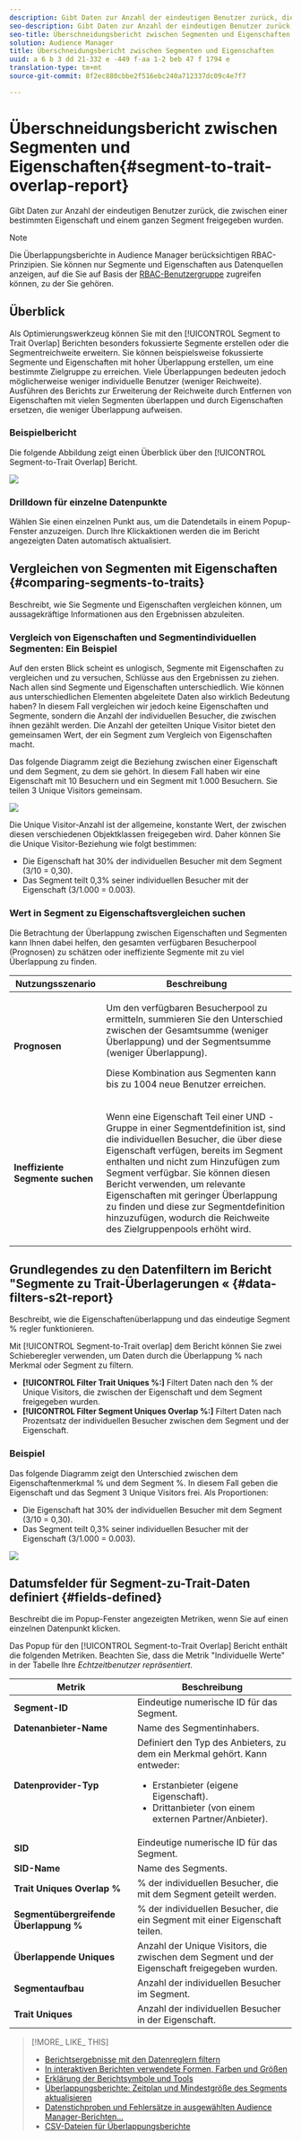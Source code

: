 ```yaml
---
description: Gibt Daten zur Anzahl der eindeutigen Benutzer zurück, die zwischen einer bestimmten Eigenschaft und einem ganzen Segment freigegeben wurden.
seo-description: Gibt Daten zur Anzahl der eindeutigen Benutzer zurück, die zwischen einer bestimmten Eigenschaft und einem ganzen Segment freigegeben wurden.
seo-title: Überschneidungsbericht zwischen Segmenten und Eigenschaften
solution: Audience Manager
title: Überschneidungsbericht zwischen Segmenten und Eigenschaften
uuid: a 6 b 3 dd 21-332 e -449 f-aa 1-2 beb 47 f 1794 e
translation-type: tm+mt
source-git-commit: 8f2ec880cbbe2f516ebc240a712337dc09c4e7f7

---
```



# Überschneidungsbericht zwischen Segmenten und Eigenschaften{#segment-to-trait-overlap-report}

Gibt Daten zur Anzahl der eindeutigen Benutzer zurück, die zwischen einer bestimmten Eigenschaft und einem ganzen Segment freigegeben wurden.

>[!NOTE]
>
>Die Überlappungsberichte in Audience Manager berücksichtigen RBAC-Prinzipien. Sie können nur Segmente und Eigenschaften aus Datenquellen anzeigen, auf die Sie auf Basis der [RBAC-Benutzergruppe](/help/using/features/administration/administration-overview.md) zugreifen können, zu der Sie gehören.

<!-- 

c_segment_trait_overlap.xml

 -->

## Überblick

Als Optimierungswerkzeug können Sie mit den [!UICONTROL Segment to Trait Overlap] Berichten besonders fokussierte Segmente erstellen oder die Segmentreichweite erweitern. Sie können beispielsweise fokussierte Segmente und Eigenschaften mit hoher Überlappung erstellen, um eine bestimmte Zielgruppe zu erreichen. Viele Überlappungen bedeuten jedoch möglicherweise weniger individuelle Benutzer (weniger Reichweite). Ausführen des Berichts zur Erweiterung der Reichweite durch Entfernen von Eigenschaften mit vielen Segmenten überlappen und durch Eigenschaften ersetzen, die weniger Überlappung aufweisen.

### Beispielbericht

Die folgende Abbildung zeigt einen Überblick über den [!UICONTROL Segment-to-Trait Overlap] Bericht.

![](assets/segment-to-trait-overlap.png)

### Drilldown für einzelne Datenpunkte

Wählen Sie einen einzelnen Punkt aus, um die Datendetails in einem Popup-Fenster anzuzeigen. Durch Ihre Klickaktionen werden die im Bericht angezeigten Daten automatisch aktualisiert.

## Vergleichen von Segmenten mit Eigenschaften {#comparing-segments-to-traits}

Beschreibt, wie Sie Segmente und Eigenschaften vergleichen können, um aussagekräftige Informationen aus den Ergebnissen abzuleiten.

<!-- 

c_compare_s2t.xml

 -->

### Vergleich von Eigenschaften und Segmentindividuellen Segmenten: Ein Beispiel

Auf den ersten Blick scheint es unlogisch, Segmente mit Eigenschaften zu vergleichen und zu versuchen, Schlüsse aus den Ergebnissen zu ziehen. Nach allen sind Segmente und Eigenschaften unterschiedlich. Wie können aus unterschiedlichen Elementen abgeleitete Daten also wirklich Bedeutung haben? In diesem Fall vergleichen wir jedoch keine Eigenschaften und Segmente, sondern die Anzahl der individuellen Besucher, die zwischen ihnen gezählt werden. Die Anzahl der geteilten Unique Visitor bietet den gemeinsamen Wert, der ein Segment zum Vergleich von Eigenschaften macht.

Das folgende Diagramm zeigt die Beziehung zwischen einer Eigenschaft und dem Segment, zu dem sie gehört. In diesem Fall haben wir eine Eigenschaft mit 10 Besuchern und ein Segment mit 1.000 Besuchern. Sie teilen 3 Unique Visitors gemeinsam.

![](assets/s2t.png)

Die Unique Visitor-Anzahl ist der allgemeine, konstante Wert, der zwischen diesen verschiedenen Objektklassen freigegeben wird. Daher können Sie die Unique Visitor-Beziehung wie folgt bestimmen:

* Die Eigenschaft hat 30% der individuellen Besucher mit dem Segment (3/10 = 0,30).
* Das Segment teilt 0,3% seiner individuellen Besucher mit der Eigenschaft (3/1.000 = 0.003).

### Wert in Segment zu Eigenschaftsvergleichen suchen

Die Betrachtung der Überlappung zwischen Eigenschaften und Segmenten kann Ihnen dabei helfen, den gesamten verfügbaren Besucherpool (Prognosen) zu schätzen oder ineffiziente Segmente mit zu viel Überlappung zu finden.

<table id="table_5B211EF95216426299EB20253A5A9C1B"> 
 <thead> 
  <tr> 
   <th colname="col1" class="entry"> Nutzungsszenario </th> 
   <th colname="col2" class="entry"> Beschreibung </th> 
  </tr>
 </thead>
 <tbody> 
  <tr> 
   <td colname="col1"><b>Prognosen</b> </td> 
   <td colname="col2"> <p>Um den verfügbaren Besucherpool zu ermitteln, summieren Sie den Unterschied zwischen der Gesamtsumme (weniger Überlappung) und der Segmentsumme (weniger Überlappung). </p> <p>Diese Kombination aus Segmenten kann bis zu 1004 neue Benutzer erreichen. </p> </td> 
  </tr> 
  <tr> 
   <td colname="col1"><b>Ineffiziente Segmente suchen</b> </td> 
   <td colname="col2"> <p>Wenn eine Eigenschaft Teil einer <span class="wintitle"> UND</span> -Gruppe in einer Segmentdefinition ist, sind die individuellen Besucher, die über diese Eigenschaft verfügen, bereits im Segment enthalten und nicht zum Hinzufügen zum Segment verfügbar. Sie können diesen Bericht verwenden, um relevante Eigenschaften mit geringer Überlappung zu finden und diese zur Segmentdefinition hinzuzufügen, wodurch die Reichweite des Zielgruppenpools erhöht wird. </p> </td> 
  </tr> 
 </tbody> 
</table>

## Grundlegendes zu den Datenfiltern im Bericht &quot;Segmente zu Trait-Überlagerungen « {#data-filters-s2t-report}

Beschreibt, wie die Eigenschaftenüberlappung und das eindeutige Segment % regler funktionieren.

<!-- 

r_s2t_sliders.xml

 -->

Mit [!UICONTROL Segment-to-Trait overlap] dem Bericht können Sie zwei Schieberegler verwenden, um Daten durch die Überlappung % nach Merkmal oder Segment zu filtern.

* **[!UICONTROL Filter Trait Uniques %:]** Filtert Daten nach den % der Unique Visitors, die zwischen der Eigenschaft und dem Segment freigegeben wurden.
* **[!UICONTROL Filter Segment Uniques Overlap %:]** Filtert Daten nach Prozentsatz der individuellen Besucher zwischen dem Segment und der Eigenschaft.

### Beispiel 

Das folgende Diagramm zeigt den Unterschied zwischen dem Eigenschaftenmerkmal % und dem Segment %. In diesem Fall geben die Eigenschaft und das Segment 3 Unique Visitors frei. Als Proportionen:

* Die Eigenschaft hat 30% der individuellen Besucher mit dem Segment (3/10 = 0,30).
* Das Segment teilt 0,3% seiner individuellen Besucher mit der Eigenschaft (3/1.000 = 0.003).

![](assets/s2t.png)

## Datumsfelder für Segment-zu-Trait-Daten definiert {#fields-defined}

Beschreibt die im Popup-Fenster angezeigten Metriken, wenn Sie auf einen einzelnen Datenpunkt klicken.

<!-- 

r_s2t_data_pop.xml

 -->

Das Popup für den [!UICONTROL Segment-to-Trait Overlap] Bericht enthält die folgenden Metriken. Beachten Sie, dass die Metrik &quot;Individuelle Werte&quot; in der Tabelle Ihre *Echtzeitbenutzer repräsentiert*.

<table id="table_4AF72754276242FFB11543635B43AD90"> 
 <thead> 
  <tr> 
   <th colname="col1" class="entry"> Metrik </th> 
   <th colname="col2" class="entry"> Beschreibung </th> 
  </tr>
 </thead>
 <tbody> 
  <tr> 
   <td colname="col1"><b><span class="wintitle"> Segment-ID</span></b> </td> 
   <td colname="col2"> Eindeutige numerische ID für das Segment. </td> 
  </tr> 
  <tr> 
   <td colname="col1"><b><span class="wintitle"> Datenanbieter-Name</span></b> </td> 
   <td colname="col2"> Name des Segmentinhabers. </td> 
  </tr> 
  <tr> 
   <td colname="col1"><b><span class="wintitle"> Datenprovider-Typ</span></b> </td> 
   <td colname="col2">Definiert den Typ des Anbieters, zu dem ein Merkmal gehört. Kann entweder: 
    <ul id="ul_0477C04A33FD4F5D998B98984E6554D3"> 
     <li id="li_50FCA48EDB5843AB8FB6C34ED2C0067D">Erstanbieter (eigene Eigenschaft). </li> 
     <li id="li_4F6148EDAEFE43FA8D505944E9FE3855">Drittanbieter (von einem externen Partner/Anbieter). </li> 
    </ul> </td> 
  </tr> 
  <tr> 
   <td colname="col1"><b><span class="wintitle"> SID</span></b> </td> 
   <td colname="col2"> Eindeutige numerische ID für das Segment. </td> 
  </tr> 
  <tr> 
   <td colname="col1"><b><span class="wintitle"> SID-Name</span></b> </td> 
   <td colname="col2"> Name des Segments. </td> 
  </tr> 
  <tr> 
   <td colname="col1"><b><span class="wintitle"> Trait Uniques Overlap %</span></b> </td> 
   <td colname="col2"> % der individuellen Besucher, die mit dem Segment geteilt werden. </td> 
  </tr> 
  <tr> 
   <td colname="col1"><b><span class="wintitle"> Segmentübergreifende Überlappung %</span></b> </td> 
   <td colname="col2"> % der individuellen Besucher, die ein Segment mit einer Eigenschaft teilen. </td> 
  </tr> 
  <tr> 
   <td colname="col1"><b><span class="wintitle"> Überlappende Uniques</span></b> </td> 
   <td colname="col2"> Anzahl der Unique Visitors, die zwischen dem Segment und der Eigenschaft freigegeben wurden. </td> 
  </tr> 
  <tr> 
   <td colname="col1"><b><span class="wintitle"> Segmentaufbau</span></b> </td> 
   <td colname="col2"> Anzahl der individuellen Besucher im Segment. </td> 
  </tr> 
  <tr> 
   <td colname="col1"><b><span class="wintitle"> Trait Uniques</span></b> </td> 
   <td colname="col2"> Anzahl der individuellen Besucher in der Eigenschaft. </td> 
  </tr> 
 </tbody> 
</table>

>[!MORE_ LIKE_ THIS]
>
>* [Berichtsergebnisse mit den Datenreglern filtern](../../reporting/dynamic-reports/data-sliders.md)
>* [In interaktiven Berichten verwendete Formen, Farben und Größen](../../reporting/dynamic-reports/interactive-report-technology.md#shapes-colors-sizes)
>* [Erklärung der Berichtsymbole und Tools](../../reporting/dynamic-reports/interactive-report-technology.md#icons-tools-explained)
>* [Überlappungsberichte: Zeitplan und Mindestgröße des Segments aktualisieren](../../reporting/dynamic-reports/overlap-minimum-segment-size.md)
>* [Datenstichproben und Fehlersätze in ausgewählten Audience Manager-Berichten…](../../reporting/report-sampling.md)
>* [CSV-Dateien für Überlappungsberichte](../../reporting/dynamic-reports/overlap-csv-files.md)